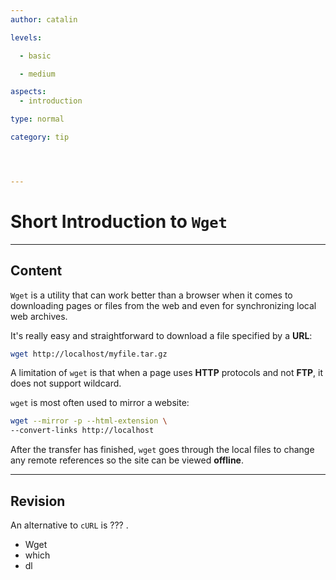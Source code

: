 ```yaml
---
author: catalin

levels:

  - basic

  - medium

aspects:
  - introduction

type: normal

category: tip




---
```


# Short Introduction to `Wget` 

---
## Content

`Wget` is a utility that can work better than a browser when it comes to downloading pages or files from the web and even for synchronizing local web archives. 

It's really easy and straightforward to download a file specified by a **URL**:
```bash
wget http://localhost/myfile.tar.gz
```

A limitation of `wget` is that when a page uses **HTTP** protocols and not **FTP**, it does not support wildcard.

`wget` is most often used to mirror a website:
```bash
wget --mirror -p --html-extension \
--convert-links http://localhost
```

After the transfer has finished, `wget` goes through the local files to change any remote references so the site can be viewed **offline**.

---
## Revision

An alternative to `cURL` is ??? .


* Wget
* which
* dl

 
 
